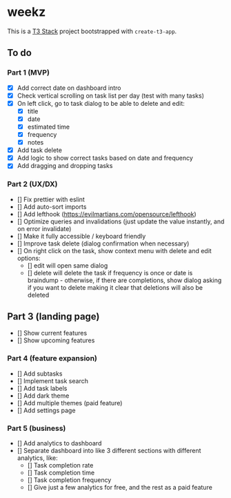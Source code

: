 # weekz

This is a [T3 Stack](https://create.t3.gg/) project bootstrapped with `create-t3-app`.

## To do

### Part 1 (MVP)

- [x] Add correct date on dashboard intro
- [x] Check vertical scrolling on task list per day (test with many tasks)
- [x] On left click, go to task dialog to be able to delete and edit:
  - [x] title
  - [x] date
  - [x] estimated time
  - [x] frequency
  - [x] notes
- [x] Add task delete
- [x] Add logic to show correct tasks based on date and frequency
- [x] Add dragging and dropping tasks

### Part 2 (UX/DX)
- [] Fix prettier with eslint
- [] Add auto-sort imports
- [] Add lefthook (https://evilmartians.com/opensource/lefthook)
- [] Optimize queries and invalidations (just update the value instantly, and on error invalidate)
- [] Make it fully accessible / keyboard friendly
- [] Improve task delete (dialog confirmation when necessary)
- [] On right click on the task, show context menu with delete and edit options:
  - [] edit will open same dialog
  - [] delete will delete the task if frequency is once or date is braindump - otherwise, if there are completions, show dialog asking if you want to delete making it clear that deletions will also be deleted

## Part 3 (landing page)
- [] Show current features
- [] Show upcoming features

### Part 4 (feature expansion)
- [] Add subtasks
- [] Implement task search
- [] Add task labels
- [] Add dark theme
- [] Add multiple themes (paid feature)
- [] Add settings page

### Part 5 (business)
- [] Add analytics to dashboard
- [] Separate dashboard into like 3 different sections with different analytics, like:
  - [] Task completion rate
  - [] Task completion time
  - [] Task completion frequency
  - [] Give just a few analytics for free, and the rest as a paid feature
